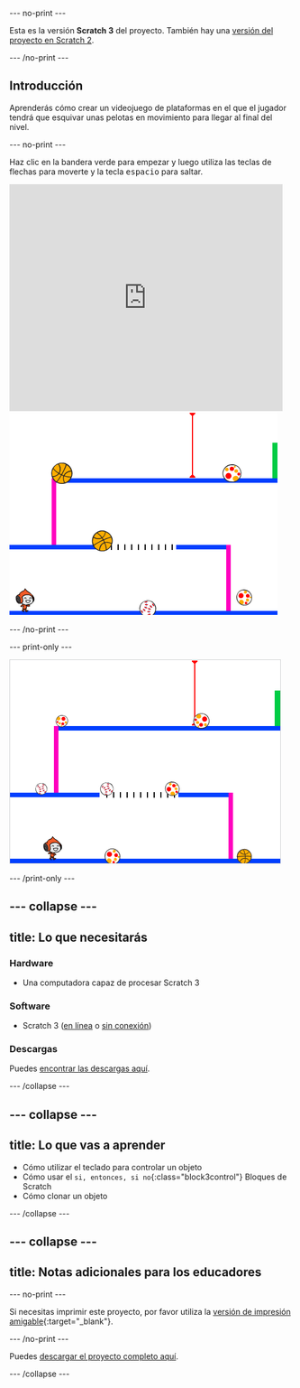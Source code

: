 --- no-print ---

Esta es la versión **Scratch 3** del proyecto. También hay una [versión del proyecto en Scratch 2](https://projects.raspberrypi.org/es-LA/projects/dodgeball-scratch2).

--- /no-print ---

## Introducción

Aprenderás cómo crear un videojuego de plataformas en el que el jugador tendrá que esquivar unas pelotas en movimiento para llegar al final del nivel.

--- no-print ---

Haz clic en la bandera verde para empezar y luego utiliza las teclas de flechas para moverte y la tecla <kbd>espacio</kbd> para saltar.

<div class="scratch-preview">
  <iframe allowtransparency="true" width="485" height="402" src="https://scratch.mit.edu/projects/embed/251809924/?autostart=false" frameborder="0" scrolling="no"></iframe>
  <img src="images/dodge-final.png">
</div>

--- /no-print ---

--- print-only ---

![partida de quemados en curso](images/dodgeball-showcase.png)

--- /print-only ---

--- collapse ---
---
title: Lo que necesitarás
---

### Hardware

+ Una computadora capaz de procesar Scratch 3

### Software

+ Scratch 3 ([en línea](https://scratch.mit.edu/projects/editor/) o [sin conexión](https://scratch.mit.edu/download/))

### Descargas

Puedes [encontrar las descargas aquí](https://rpf.io/p/es-LA/dodgeball-go).

--- /collapse ---

--- collapse ---
---
title: Lo que vas a aprender
---

+ Cómo utilizar el teclado para controlar un objeto
+ Cómo usar el `si, entonces, si no`{:class="block3control"} Bloques de Scratch
+ Cómo clonar un objeto

--- /collapse ---

--- collapse ---
---
title: Notas adicionales para los educadores
---

--- no-print ---

Si necesitas imprimir este proyecto, por favor utiliza la [versión de impresión amigable](https://projects.raspberrypi.org/es-LA/projects/dodgeball/print){:target="_blank"}.

--- /no-print ---

Puedes [descargar el proyecto completo aquí](https://rpf.io/p/es-LA/dodgeball-get).

--- /collapse ---
